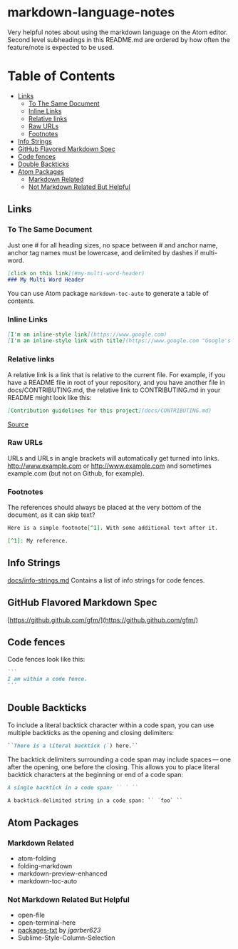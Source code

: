 # markdown-language-notes

Very helpful notes about using the markdown language on the Atom editor. Second 
level subheadings in this README.md are ordered by how often the feature/note 
is expected to be used.

# Table of Contents

<!-- TOC START min:2 max:3 link:true asterisk:false update:true -->
- [Links](#links)
  - [To The Same Document](#to-the-same-document)
  - [Inline Links](#inline-links)
  - [Relative links](#relative-links)
  - [Raw URLs](#raw-urls)
  - [Footnotes](#footnotes)
- [Info Strings](#info-strings)
- [GitHub Flavored Markdown Spec](#github-flavored-markdown-spec)
- [Code fences](#code-fences)
- [Double Backticks](#double-backticks)
- [Atom Packages](#atom-packages)
  - [Markdown Related](#markdown-related)
  - [Not Markdown Related But Helpful](#not-markdown-related-but-helpful)
<!-- TOC END -->

## Links

### To The Same Document

Just one # for all heading sizes, no space between # and anchor name, anchor tag
names must be lowercase, and delimited by dashes if multi-word.

```md
[click on this link](#my-multi-word-header)
### My Multi Word Header
```
You can use Atom package `markdown-toc-auto` to generate a table of contents.

### Inline Links

```md
[I'm an inline-style link](https://www.google.com)
[I'm an inline-style link with title](https://www.google.com "Google's Homepage")
```

### Relative links

A relative link is a link that is relative to the current file. For example, if
you have a README file in root of your repository, and you have another file in
docs/CONTRIBUTING.md, the relative link to CONTRIBUTING.md in your README might
look like this:

```md
[Contribution guidelines for this project](docs/CONTRIBUTING.md)
```

[Source](https://docs.github.com/en/get-started/writing-on-github/getting-started-with-writing-and-formatting-on-github/basic-writing-and-formatting-syntax#links)

### Raw URLs

URLs and URLs in angle brackets will automatically get turned into links. 
http://www.example.com or <http://www.example.com> and sometimes 
example.com (but not on Github, for example).

### Footnotes

The references should always be placed at the very bottom of 
the document, as it can skip text?

```md
Here is a simple footnote[^1]. With some additional text after it.

[^1]: My reference.
```

## Info Strings

[docs/info-strings.md](docs/info-strings.md) Contains a list of info strings 
for code fences.

## GitHub Flavored Markdown Spec

[https://github.github.com/gfm/](https://github.github.com/gfm/)

## Code fences

Code fences look like this:
````md
```
I am within a code fence.
```
````

## Double Backticks

To include a literal backtick character within a code span, you can use 
multiple backticks as the opening and closing delimiters:

```md
``There is a literal backtick (`) here.``
```

The backtick delimiters surrounding a code span may include spaces — one after
the opening, one before the closing. This allows you to place literal backtick
characters at the beginning or end of a code span:

```md
A single backtick in a code span: `` ` ``

A backtick-delimited string in a code span: `` `foo` ``
```

## Atom Packages

### Markdown Related

- atom-folding
- folding-markdown
- markdown-preview-enhanced
- markdown-toc-auto

### Not Markdown Related But Helpful

- open-file
- open-terminal-here
- [packages-txt](https://github.com/jgarber623/packages-txt) by *jgarber623* 
- Sublime-Style-Column-Selection
